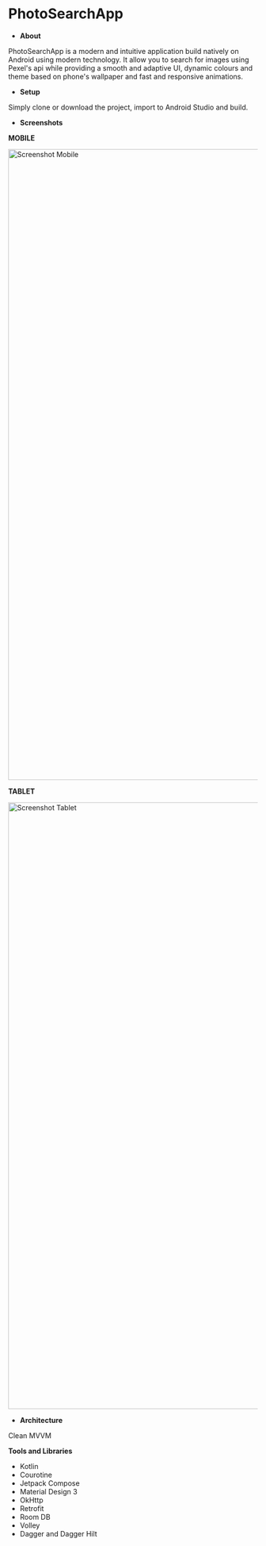 # PhotoSearchApp

- **About**

PhotoSearchApp is a modern and intuitive application build natively on Android using modern technology. It allow you to search for images using Pexel's api while providing a smooth and adaptive UI, dynamic colours and theme based on phone's wallpaper and fast and responsive animations.

- **Setup**

Simply clone or download the project, import to Android Studio and build.

- **Screenshots**

**MOBILE**

<img width="1272" alt="Screenshot Mobile" src="https://github.com/user-attachments/assets/9d3b971e-784e-4250-9969-898d1352d4c8" />



**TABLET**

<img width="1223" alt="Screenshot Tablet" src="https://github.com/user-attachments/assets/05783dbb-cc16-4815-9f38-bee3a7936a4c" />


- **Architecture**

Clean MVVM 
  

**Tools and Libraries**

- Kotlin
- Courotine
- Jetpack Compose
- Material Design 3
- OkHttp
- Retrofit
- Room DB
- Volley
- Dagger and Dagger Hilt
